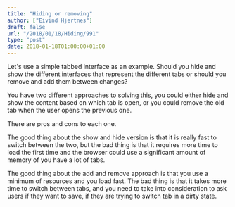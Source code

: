 ```yaml
---
title: "Hiding or removing"
author: ["Eivind Hjertnes"]
draft: false
url: "/2018/01/18/Hiding/991"
type: "post"
date: 2018-01-18T01:00:00+01:00
---
```


Let's use a simple tabbed interface as an example. Should you hide and
show the different interfaces that represent the different tabs or
should you remove and add them between changes?

You have two different approaches to solving this, you could either hide
and show the content based on which tab is open, or you could remove the
old tab when the user opens the previous one.

There are pros and cons to each one.

The good thing about the show and hide version is that it is really fast
to switch between the two, but the bad thing is that it requires more
time to load the first time and the browser could use a significant
amount of memory of you have a lot of tabs.

The good thing about the add and remove approach is that you use a
minimum of resources and you load fast. The bad thing is that it takes
more time to switch between tabs, and you need to take into
consideration to ask users if they want to save, if they are trying to
switch tab in a dirty state.
